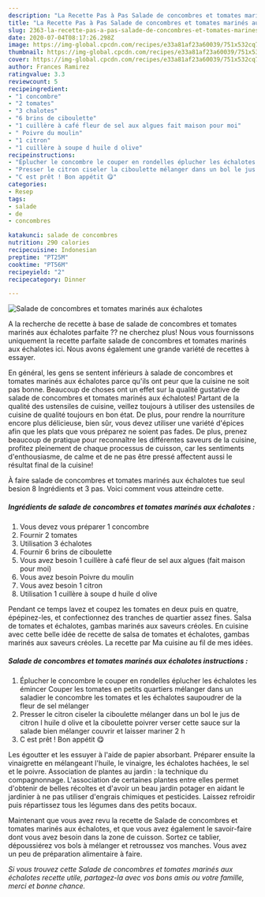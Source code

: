 ```yaml
---
description: "La Recette Pas à Pas Salade de concombres et tomates marinés aux échalotes"
title: "La Recette Pas à Pas Salade de concombres et tomates marinés aux échalotes"
slug: 2363-la-recette-pas-a-pas-salade-de-concombres-et-tomates-marines-aux-echalotes
date: 2020-07-04T08:17:26.298Z
image: https://img-global.cpcdn.com/recipes/e33a81af23a60039/751x532cq70/salade-de-concombres-et-tomates-marines-aux-echalotes-photo-principale-de-la-recette.jpg
thumbnail: https://img-global.cpcdn.com/recipes/e33a81af23a60039/751x532cq70/salade-de-concombres-et-tomates-marines-aux-echalotes-photo-principale-de-la-recette.jpg
cover: https://img-global.cpcdn.com/recipes/e33a81af23a60039/751x532cq70/salade-de-concombres-et-tomates-marines-aux-echalotes-photo-principale-de-la-recette.jpg
author: Frances Ramirez
ratingvalue: 3.3
reviewcount: 5
recipeingredient:
- "1 concombre"
- "2 tomates"
- "3 chalotes"
- "6 brins de ciboulette"
- "1 cuillère à café fleur de sel aux algues fait maison pour moi"
- " Poivre du moulin"
- "1 citron"
- "1 cuillère à soupe d huile d olive"
recipeinstructions:
- "Éplucher le concombre le couper en rondelles éplucher les échalotes les émincer Couper les tomates en petits quartiers mélanger dans un saladier le concombre les tomates et les échalotes saupoudrer de la fleur de sel mélanger"
- "Presser le citron ciseler la ciboulette mélanger dans un bol le jus de citron l huile d olive et la ciboulette poivrer verser cette sauce sur la salade bien mélanger couvrir et laisser mariner 2 h"
- "C est prêt ! Bon appétit 😋"
categories:
- Resep
tags:
- salade
- de
- concombres

katakunci: salade de concombres 
nutrition: 290 calories
recipecuisine: Indonesian
preptime: "PT25M"
cooktime: "PT56M"
recipeyield: "2"
recipecategory: Dinner

---
```



![Salade de concombres et tomates marinés aux échalotes](https://img-global.cpcdn.com/recipes/e33a81af23a60039/751x532cq70/salade-de-concombres-et-tomates-marines-aux-echalotes-photo-principale-de-la-recette.jpg)

A la recherche de recette à base de salade de concombres et tomates marinés aux échalotes parfaite ?? ne cherchez plus! Nous vous fournissons uniquement la recette parfaite salade de concombres et tomates marinés aux échalotes ici. Nous avons également une grande variété de recettes à essayer.

En général, les gens se sentent inférieurs à salade de concombres et tomates marinés aux échalotes parce qu'ils ont peur que la cuisine ne soit pas bonne. Beaucoup de choses ont un effet sur la qualité gustative de salade de concombres et tomates marinés aux échalotes! Partant de la qualité des ustensiles de cuisine, veillez toujours à utiliser des ustensiles de cuisine de qualité toujours en bon état. De plus, pour rendre la nourriture encore plus délicieuse, bien sûr, vous devez utiliser une variété d'épices afin que les plats que vous préparez ne soient pas fades. De plus, prenez beaucoup de pratique pour reconnaître les différentes saveurs de la cuisine, profitez pleinement de chaque processus de cuisson, car les sentiments d'enthousiasme, de calme et de ne pas être pressé affectent aussi le résultat final de la cuisine!

<!--inarticleads1-->

À faire salade de concombres et tomates marinés aux échalotes tue seul besion 8 Ingrédients et 3 pas. Voici comment vous atteindre cette.

##### Ingrédients de salade de concombres et tomates marinés aux échalotes :

1. Vous devez vous préparer 1 concombre
1. Fournir 2 tomates
1. Utilisation 3 échalotes
1. Fournir 6 brins de ciboulette
1. Vous avez besoin 1 cuillère à café fleur de sel aux algues (fait maison pour moi)
1. Vous avez besoin  Poivre du moulin
1. Vous avez besoin 1 citron
1. Utilisation 1 cuillère à soupe d huile d olive


Pendant ce temps lavez et coupez les tomates en deux puis en quatre, épépinez-les, et confectionnez des tranches de quartier assez fines. Salsa de tomates et échalotes, gambas marinés aux saveurs créoles. En cuisine avec cette belle idée de recette de salsa de tomates et échalotes, gambas marinés aux saveurs créoles. La recette par Ma cuisine au fil de mes idées. 

<!--inarticleads2-->

##### Salade de concombres et tomates marinés aux échalotes instructions :

1. Éplucher le concombre le couper en rondelles éplucher les échalotes les émincer Couper les tomates en petits quartiers mélanger dans un saladier le concombre les tomates et les échalotes saupoudrer de la fleur de sel mélanger
1. Presser le citron ciseler la ciboulette mélanger dans un bol le jus de citron l huile d olive et la ciboulette poivrer verser cette sauce sur la salade bien mélanger couvrir et laisser mariner 2 h
1. C est prêt ! Bon appétit 😋


Les égoutter et les essuyer à l&#39;aide de papier absorbant. Préparer ensuite la vinaigrette en mélangeant l&#39;huile, le vinaigre, les échalotes hachées, le sel et le poivre. Association de plantes au jardin : la technique du compagnonnage. L&#39;association de certaines plantes entre elles permet d&#39;obtenir de belles récoltes et d&#39;avoir un beau jardin potager en aidant le jardinier à ne pas utiliser d&#39;engrais chimiques et pesticides. Laissez refroidir puis répartissez tous les légumes dans des petits bocaux. 

<!--inarticleads1-->

<p>
Maintenant que vous avez revu la recette de Salade de concombres et tomates marinés aux échalotes, et que vous avez également le savoir-faire dont vous avez besoin dans la zone de cuisson. Sortez ce tablier, dépoussiérez vos bols à mélanger et retroussez vos manches. Vous avez un peu de préparation alimentaire à faire.
</p>

<p>
<i>Si vous trouvez cette Salade de concombres et tomates marinés aux échalotes recette utile, partagez-la avec vos bons amis ou votre famille, merci et bonne chance.</i>
</p>
